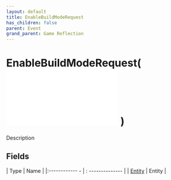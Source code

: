 ```yaml
---
layout: default
title: EnableBuildModeRequest
has_children: false
parent: Event
grand_parent: Game Reflection
---
```

# EnableBuildModeRequest( ![ EntityEventBase ](game-reflection/events/entity_event_base.md) )
Description 

## Fields
| Type | Name |
|:------------ - | : -------------- |
| [Entity](game-reflection/classes/entity.md) | Entity |
